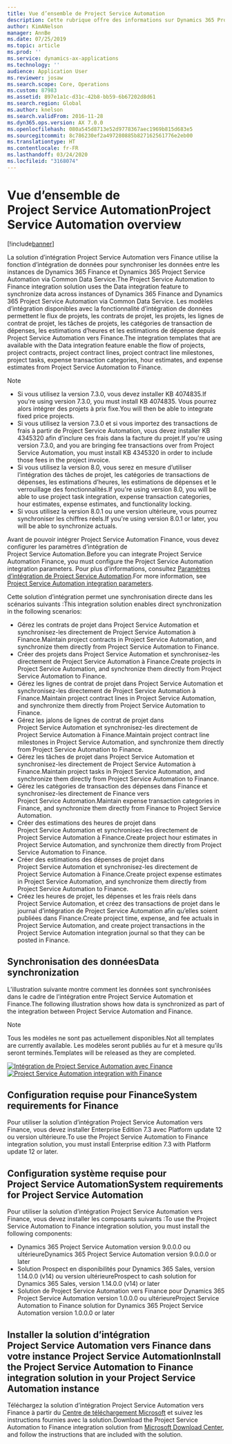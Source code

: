 ```yaml
---
title: Vue d’ensemble de Project Service Automation
description: Cette rubrique offre des informations sur Dynamics 365 Project Service Automation vers la solution d’intégration Dynamics 365 Finance.
author: KimANelson
manager: AnnBe
ms.date: 07/25/2019
ms.topic: article
ms.prod: ''
ms.service: dynamics-ax-applications
ms.technology: ''
audience: Application User
ms.reviewer: josaw
ms.search.scope: Core, Operations
ms.custom: 87983
ms.assetid: 897e1a1c-d31c-42b8-bb59-6b67202d8d61
ms.search.region: Global
ms.author: knelson
ms.search.validFrom: 2016-11-28
ms.dyn365.ops.version: AX 7.0.0
ms.openlocfilehash: 080a545d8713e52d9778367aec1969b815d683e5
ms.sourcegitcommit: 8c786230ef2a497280885b827162561776e2eb00
ms.translationtype: HT
ms.contentlocale: fr-FR
ms.lasthandoff: 03/24/2020
ms.locfileid: "3168074"
---
```

# <a name="project-service-automation-overview"></a><span data-ttu-id="ebe72-103">Vue d’ensemble de Project Service Automation</span><span class="sxs-lookup"><span data-stu-id="ebe72-103">Project Service Automation overview</span></span>

[!include[banner](../includes/banner.md)]

<span data-ttu-id="ebe72-104">La solution d’intégration Project Service Automation vers Finance utilise la fonction d’intégration de données pour synchroniser les données entre les instances de Dynamics 365 Finance et Dynamics 365 Project Service Automation via Common Data Service.</span><span class="sxs-lookup"><span data-stu-id="ebe72-104">The Project Service Automation to Finance integration solution uses the Data integration feature to synchronize data across instances of Dynamics 365 Finance and Dynamics 365 Project Service Automation via Common Data Service.</span></span> <span data-ttu-id="ebe72-105">Les modèles d’intégration disponibles avec la fonctionnalité d’intégration de données permettent le flux de projets, les contrats de projet, les projets, les lignes de contrat de projet, les tâches de projets, les catégories de transaction de dépenses, les estimations d’heures et les estimations de dépense depuis Project Service Automation vers Finance.</span><span class="sxs-lookup"><span data-stu-id="ebe72-105">The integration templates that are available with the Data integration feature enable the flow of projects, project contracts, project contract lines, project contract line milestones, project tasks, expense transaction categories, hour estimates, and expense estimates from Project Service Automation to Finance.</span></span>

> [!NOTE]
> - <span data-ttu-id="ebe72-106">Si vous utilisez la version 7.3.0, vous devez installer KB 4074835.</span><span class="sxs-lookup"><span data-stu-id="ebe72-106">If you're using version 7.3.0, you must install KB 4074835.</span></span> <span data-ttu-id="ebe72-107">Vous pourrez alors intégrer des projets à prix fixe.</span><span class="sxs-lookup"><span data-stu-id="ebe72-107">You will then be able to integrate fixed price projects.</span></span>
> - <span data-ttu-id="ebe72-108">Si vous utilisez la version 7.3.0 et si vous importez des transactions de frais à partir de Project Service Automation, vous devez installer KB 4345320 afin d’inclure ces frais dans la facture du projet.</span><span class="sxs-lookup"><span data-stu-id="ebe72-108">If you're using version 7.3.0, and you are bringing fee transactions over from Project Service Automation, you must install KB 4345320 in order to include those fees in the project invoice.</span></span>
> - <span data-ttu-id="ebe72-109">Si vous utilisez la version 8.0, vous serez en mesure d’utiliser l’intégration des tâches de projet, les catégories de transactions de dépenses, les estimations d’heures, les estimations de dépenses et le verrouillage des fonctionnalités.</span><span class="sxs-lookup"><span data-stu-id="ebe72-109">If you're using version 8.0, you will be able to use project task integration, expense transaction categories, hour estimates, expense estimates, and functionality locking.</span></span>
> - <span data-ttu-id="ebe72-110">Si vous utilisez la version 8.0.1 ou une version ultérieure, vous pourrez synchroniser les chiffres réels.</span><span class="sxs-lookup"><span data-stu-id="ebe72-110">If you're using version 8.0.1 or later, you will be able to synchronize actuals.</span></span>

<span data-ttu-id="ebe72-111">Avant de pouvoir intégrer Project Service Automation Finance, vous devez configurer les paramètres d’intégration de Project Service Automation.</span><span class="sxs-lookup"><span data-stu-id="ebe72-111">Before you can integrate Project Service Automation Finance, you must configure the Project Service Automation integration parameters.</span></span> <span data-ttu-id="ebe72-112">Pour plus d’informations, consultez [Paramètres d’intégration de Project Service Automation](PSA-parameters.md).</span><span class="sxs-lookup"><span data-stu-id="ebe72-112">For more information, see [Project Service Automation integration parameters](PSA-parameters.md).</span></span>

<span data-ttu-id="ebe72-113">Cette solution d’intégration permet une synchronisation directe dans les scénarios suivants :</span><span class="sxs-lookup"><span data-stu-id="ebe72-113">This integration solution enables direct synchronization in the following scenarios:</span></span>

- <span data-ttu-id="ebe72-114">Gérez les contrats de projet dans Project Service Automation et synchronisez-les directement de Project Service Automation à Finance.</span><span class="sxs-lookup"><span data-stu-id="ebe72-114">Maintain project contracts in Project Service Automation, and synchronize them directly from Project Service Automation to Finance.</span></span>
- <span data-ttu-id="ebe72-115">Créer des projets dans Project Service Automation et synchronisez-les directement de Project Service Automation à Finance.</span><span class="sxs-lookup"><span data-stu-id="ebe72-115">Create projects in Project Service Automation, and synchronize them directly from Project Service Automation to Finance.</span></span>
- <span data-ttu-id="ebe72-116">Gérez les lignes de contrat de projet dans Project Service Automation et synchronisez-les directement de Project Service Automation à Finance.</span><span class="sxs-lookup"><span data-stu-id="ebe72-116">Maintain project contract lines in Project Service Automation, and synchronize them directly from Project Service Automation to Finance.</span></span>
- <span data-ttu-id="ebe72-117">Gérez les jalons de lignes de contrat de projet dans Project Service Automation et synchronisez-les directement de Project Service Automation à Finance.</span><span class="sxs-lookup"><span data-stu-id="ebe72-117">Maintain project contract line milestones in Project Service Automation, and synchronize them directly from Project Service Automation to Finance.</span></span>
- <span data-ttu-id="ebe72-118">Gérez les tâches de projet dans Project Service Automation et synchronisez-les directement de Project Service Automation à Finance.</span><span class="sxs-lookup"><span data-stu-id="ebe72-118">Maintain project tasks in Project Service Automation, and synchronize them directly from Project Service Automation to Finance.</span></span>
- <span data-ttu-id="ebe72-119">Gérez les catégories de transaction des dépenses dans Finance et synchronisez-les directement de Finance vers Project Service Automation.</span><span class="sxs-lookup"><span data-stu-id="ebe72-119">Maintain expense transaction categories in Finance, and synchronize them directly from Finance to Project Service Automation.</span></span>
- <span data-ttu-id="ebe72-120">Créer des estimations des heures de projet dans Project Service Automation et synchronisez-les directement de Project Service Automation à Finance.</span><span class="sxs-lookup"><span data-stu-id="ebe72-120">Create project hour estimates in Project Service Automation, and synchronize them directly from Project Service Automation to Finance.</span></span>
- <span data-ttu-id="ebe72-121">Créer des estimations des dépenses de projet dans Project Service Automation et synchronisez-les directement de Project Service Automation à Finance.</span><span class="sxs-lookup"><span data-stu-id="ebe72-121">Create project expense estimates in Project Service Automation, and synchronize them directly from Project Service Automation to Finance.</span></span>
- <span data-ttu-id="ebe72-122">Créez les heures de projet, les dépenses et les frais réels dans Project Service Automation, et créez des transactions de projet dans le journal d’intégration de Project Service Automation afin qu’elles soient publiées dans Finance.</span><span class="sxs-lookup"><span data-stu-id="ebe72-122">Create project time, expense, and fee actuals in Project Service Automation, and create project transactions in the Project Service Automation integration journal so that they can be posted in Finance.</span></span>

## <a name="data-synchronization"></a><span data-ttu-id="ebe72-123">Synchronisation des données</span><span class="sxs-lookup"><span data-stu-id="ebe72-123">Data synchronization</span></span>

<span data-ttu-id="ebe72-124">L’illustration suivante montre comment les données sont synchronisées dans le cadre de l’intégration entre Project Service Automation et Finance.</span><span class="sxs-lookup"><span data-stu-id="ebe72-124">The following illustration shows how data is synchronized as part of the integration between Project Service Automation and Finance.</span></span>

> [!NOTE]
> <span data-ttu-id="ebe72-125">Tous les modèles ne sont pas actuellement disponibles.</span><span class="sxs-lookup"><span data-stu-id="ebe72-125">Not all templates are currently available.</span></span> <span data-ttu-id="ebe72-126">Les modèles seront publiés au fur et à mesure qu’ils seront terminés.</span><span class="sxs-lookup"><span data-stu-id="ebe72-126">Templates will be released as they are completed.</span></span>

<span data-ttu-id="ebe72-127">[![Intégration de Project Service Automation avec Finance](./media/PSA-integration.png)](./media/PSA-integration.png)</span><span class="sxs-lookup"><span data-stu-id="ebe72-127">[![Project Service Automation integration with Finance](./media/PSA-integration.png)](./media/PSA-integration.png)</span></span>

## <a name="system-requirements-for-finance"></a><span data-ttu-id="ebe72-128">Configuration requise pour Finance</span><span class="sxs-lookup"><span data-stu-id="ebe72-128">System requirements for Finance</span></span>

<span data-ttu-id="ebe72-129">Pour utiliser la solution d’intégration Project Service Automation vers Finance, vous devez installer Enterprise Edition 7.3 avec Platform update 12 ou version ultérieure.</span><span class="sxs-lookup"><span data-stu-id="ebe72-129">To use the Project Service Automation to Finance integration solution, you must install Enterprise edition 7.3 with Platform update 12 or later.</span></span>

## <a name="system-requirements-for-project-service-automation"></a><span data-ttu-id="ebe72-130">Configuration système requise pour Project Service Automation</span><span class="sxs-lookup"><span data-stu-id="ebe72-130">System requirements for Project Service Automation</span></span>

<span data-ttu-id="ebe72-131">Pour utiliser la solution d’intégration Project Service Automation vers Finance, vous devez installer les composants suivants :</span><span class="sxs-lookup"><span data-stu-id="ebe72-131">To use the Project Service Automation to Finance integration solution, you must install the following components:</span></span>

- <span data-ttu-id="ebe72-132">Dynamics 365 Project Service Automation version 9.0.0.0 ou ultérieure</span><span class="sxs-lookup"><span data-stu-id="ebe72-132">Dynamics 365 Project Service Automation version 9.0.0.0 or later</span></span>
- <span data-ttu-id="ebe72-133">Solution Prospect en disponibilités pour Dynamics 365 Sales, version 1.14.0.0 (v14) ou version ultérieure</span><span class="sxs-lookup"><span data-stu-id="ebe72-133">Prospect to cash solution for Dynamics 365 Sales, version 1.14.0.0 (v14) or later</span></span>
- <span data-ttu-id="ebe72-134">Solution de Project Service Automation vers Finance pour Dynamics 365 Project Service Automation version 1.0.0.0 ou ultérieure</span><span class="sxs-lookup"><span data-stu-id="ebe72-134">Project Service Automation to Finance solution for Dynamics 365 Project Service Automation version 1.0.0.0 or later</span></span>

## <a name="install-the-project-service-automation-to-finance-integration-solution-in-your-project-service-automation-instance"></a><span data-ttu-id="ebe72-135">Installer la solution d’intégration Project Service Automation vers Finance dans votre instance Project Service Automation</span><span class="sxs-lookup"><span data-stu-id="ebe72-135">Install the Project Service Automation to Finance integration solution in your Project Service Automation instance</span></span>

<span data-ttu-id="ebe72-136">Téléchargez la solution d’intégration Project Service Automation vers Finance à partir du [Centre de téléchargement Microsoft](https://www.microsoft.com/download/details.aspx?id=57016) et suivez les instructions fournies avec la solution.</span><span class="sxs-lookup"><span data-stu-id="ebe72-136">Download the Project Service Automation to Finance integration solution from [Microsoft Download Center](https://www.microsoft.com/download/details.aspx?id=57016), and follow the instructions that are included with the solution.</span></span>
